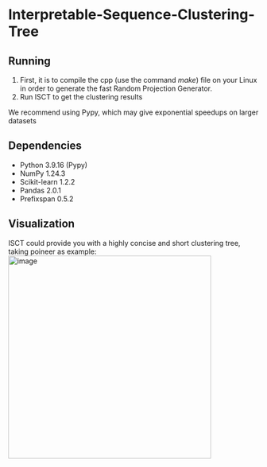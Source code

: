 # Interpretable-Sequence-Clustering-Tree



## Running
1. First, it is to compile the cpp (use the command $make$) file on your Linux in order to generate the fast Random Projection Generator.
2. Run ISCT to get the clustering results

We recommend using Pypy, which may give exponential speedups on larger datasets

## Dependencies
- Python 3.9.16 (Pypy)
- NumPy 1.24.3
- Scikit-learn 1.2.2
- Pandas 2.0.1
- Prefixspan 0.5.2


## Visualization

ISCT could provide you with a highly concise and short clustering tree, taking poineer as example:
<img width="408" alt="image" src="https://github.com/jd445/Interpretable-Sequence-Clustering-Tree/assets/65555729/5a0a465f-0d7d-4d5c-a149-9ceb927abed9">
